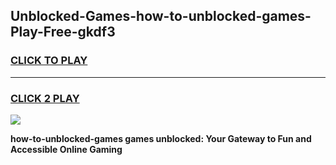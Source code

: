 
## Unblocked-Games-how-to-unblocked-games-Play-Free-gkdf3
<h3>
<a href="https://premium76.site?title=how-to-unblocked-games&ref=18A1">CLICK TO PLAY</a></h3>
<hr>

<h3>
<a href="https://premium76.site?title=how-to-unblocked-games&ref=18A1">CLICK 2 PLAY</a>
  
</h3>

<a href="https://premium76.site?title=how-to-unblocked-games&ref=18A1"><img src="https://clearcache.store/games.png"></a>


**how-to-unblocked-games games unblocked: Your Gateway to Fun and Accessible Online Gaming**
